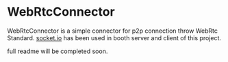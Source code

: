 # WebRtcConnector

WebRtcConnector is a simple connector for p2p connection throw WebRtc Standard. [socket.io](https://socket.io) has been used in booth server and client of this project.

full readme will be completed soon.